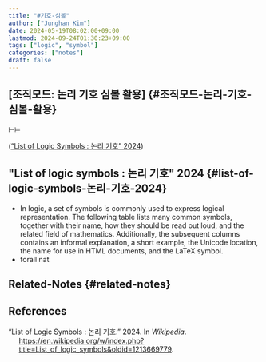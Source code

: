 ```yaml
---
title: "#기호-심볼"
author: ["Junghan Kim"]
date: 2024-05-19T08:02:00+09:00
lastmod: 2024-09-24T01:30:23+09:00
tags: ["logic", "symbol"]
categories: ["notes"]
draft: false
---
```


## [조직모드: 논리 기호 심볼 활용] {#조직모드-논리-기호-심볼-활용}

⊢⊨

(<a href="#citeproc_bib_item_1">“List of Logic Symbols : 논리 기호” 2024</a>)


## "List of logic symbols : 논리 기호"  2024 {#list-of-logic-symbols-논리-기호-2024}

-   In logic, a set of symbols is commonly used to express logical representation. The following table lists many common symbols, together with their name, how they should be read out loud, and the related field of mathematics. Additionally, the subsequent columns contains an informal explanation, a short example, the Unicode location, the name for use in HTML documents, and the LaTeX symbol.
-   forall nat


## Related-Notes {#related-notes}

## References

<style>.csl-entry{text-indent: -1.5em; margin-left: 1.5em;}</style><div class="csl-bib-body">
  <div class="csl-entry"><a id="citeproc_bib_item_1"></a>“List of Logic Symbols : 논리 기호.” 2024. In <i>Wikipedia</i>. <a href="https://en.wikipedia.org/w/index.php?title=List_of_logic_symbols&oldid=1213669779">https://en.wikipedia.org/w/index.php?title=List_of_logic_symbols&#38;oldid=1213669779</a>.</div>
</div>
